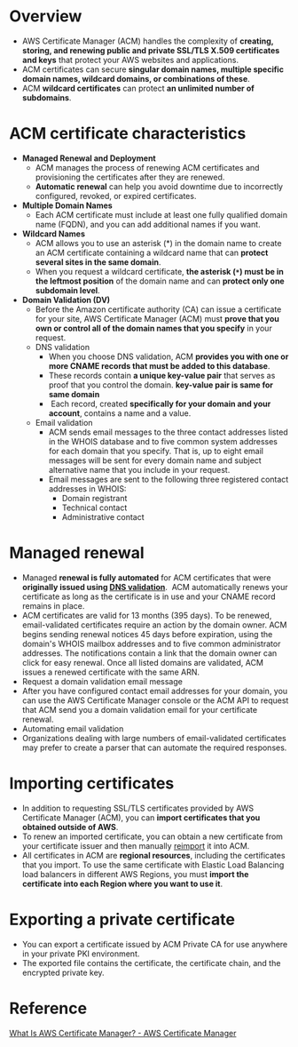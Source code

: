 # Overview
+ AWS Certificate Manager (ACM) handles the complexity of **creating, storing, and renewing public and private SSL/TLS X.509 certificates and keys** that protect your AWS websites and applications.
+ ACM certificates can secure **singular domain names, multiple specific domain names, wildcard domains, or combinations of these**.
+ ACM **wildcard certificates** can protect **an unlimited number of subdomains**.
# ACM certificate characteristics
+ **Managed Renewal and Deployment**
    + ACM manages the process of renewing ACM certificates and provisioning the certificates after they are renewed.
    + **Automatic renewal** can help you avoid downtime due to incorrectly configured, revoked, or expired certificates.
+ **Multiple Domain Names**
    + Each ACM certificate must include at least one fully qualified domain name (FQDN), and you can add additional names if you want.
+ **Wildcard Names**
    + ACM allows you to use an asterisk (*) in the domain name to create an ACM certificate containing a wildcard name that can **protect several sites in the same domain**. 
    + When you request a wildcard certificate, **the asterisk (`*`) must be in the leftmost position** of the domain name and can **protect only one subdomain level**. 
+ **Domain Validation (DV)**
    + Before the Amazon certificate authority (CA) can issue a certificate for your site, AWS Certificate Manager (ACM) must **prove that you own or control all of the domain names that you specify** in your request.
    + DNS validation 
        + When you choose DNS validation, ACM **provides you with one or more CNAME records that must be added to this database**.
        + These records contain **a unique key-value pair** that serves as proof that you control the domain. **key-value pair is same for same domain**
        +  Each record, created **specifically for your domain and your account**, contains a name and a value. 
    + Email validation 
        + ACM sends email messages to the three contact addresses listed in the WHOIS database and to five common system addresses for each domain that you specify. That is, up to eight email messages will be sent for every domain name and subject alternative name that you include in your request.
        + Email messages are sent to the following three registered contact addresses in WHOIS: 
            + Domain registrant
            + Technical contact
            + Administrative contact
# Managed renewal
+ Managed **renewal is fully automated** for ACM certificates that were **originally issued using [DNS validation](https://docs.aws.amazon.com/acm/latest/userguide/dns-validation.html)**.  ACM automatically renews your certificate as long as the certificate is in use and your CNAME record remains in place.
+ ACM certificates are valid for 13 months (395 days). To be renewed, email-validated certificates require an action by the domain owner. ACM begins sending renewal notices 45 days before expiration, using the domain's WHOIS mailbox addresses and to five common administrator addresses. The notifications contain a link that the domain owner can click for easy renewal. Once all listed domains are validated, ACM issues a renewed certificate with the same ARN. 
+ Request a domain validation email message 
+ After you have configured contact email addresses for your domain, you can use the AWS Certificate Manager console or the ACM API to request that ACM send you a domain validation email for your certificate renewal. 
+ Automating email validation 
+ Organizations dealing with large numbers of email-validated certificates may prefer to create a parser that can automate the required responses.
# Importing certificates
+ In addition to requesting SSL/TLS certificates provided by AWS Certificate Manager (ACM), you can **import certificates that you obtained outside of AWS**. 
+ To renew an imported certificate, you can obtain a new certificate from your certificate issuer and then manually [reimport](https://docs.aws.amazon.com/acm/latest/userguide/import-reimport.html#reimport-certificate-api) it into ACM. 
+ All certificates in ACM are **regional resources**, including the certificates that you import. To use the same certificate with Elastic Load Balancing load balancers in different AWS Regions, you must **import the certificate into each Region where you want to use it**. 
# Exporting a private certificate
+ You can export a certificate issued by ACM Private CA for use anywhere in your private PKI environment.
+ The exported file contains the certificate, the certificate chain, and the encrypted private key. 
# Reference
[What Is AWS Certificate Manager? - AWS Certificate Manager](https://docs.aws.amazon.com/acm/latest/userguide/acm-overview.html)
